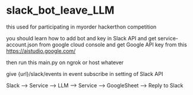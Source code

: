 # slack_bot_leave_LLM

this used for participating in myorder hackerthon competition

you should learn how to add bot and key in Slack API
and
get service-account.json from google cloud console
and
get Google API key from this https://aistudio.google.com/

then run this main.py on ngrok or host whatever

give {url}/slack/events in event subscribe in setting of Slack API 

Slack --> Service --> LLM --> Service --> GoogleSheet
                                      --> Reply to Slack
